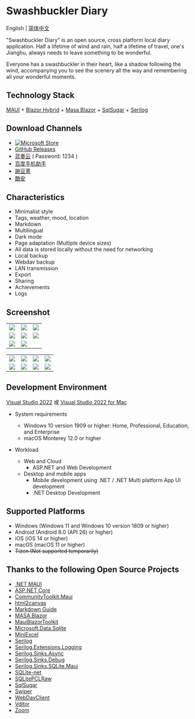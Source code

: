 # Swashbuckler Diary

English | [简体中文](./README.md)

"Swashbuckler Diary" is an open source, cross platform local diary application. Half a lifetime of wind and rain, half a lifetime of travel, one's Jianghu, always needs to leave something to be wonderful.

Everyone has a swashbuckler in their heart, like a shadow following the wind, accompanying you to see the scenery all the way and remembering all your wonderful moments.

## Technology Stack
[MAUI](https://learn.microsoft.com/en-us/dotnet/maui/) + [Blazor Hybrid](https://learn.microsoft.com/en-us/aspnet/core/blazor/hybrid/) + [Masa Blazor](https://docs.masastack.com/blazor/introduction/why-masa-blazor) + [SqlSugar](https://github.com/DotNetNext/SqlSugar) + [Serilog](https://serilog.net/)

## Download Channels
- [![Microsoft Store](https://get.microsoft.com/images/zh-CN%20dark.svg)](https://apps.microsoft.com/store/detail/9P6PBVBF466L?launch=true&mode=full)
- [GitHub Releases](https://github.com/Yu-Core/SwashbucklerDiary/releases)
- [蓝奏云](https://wwfc.lanzouj.com/b04q15i4j) ( Password: 1234 )
- [百度手机助手](https://shouji.baidu.com/detail/5000042660?source=appbaidu)
- [豌豆荚](https://www.wandoujia.com/apps/8369224)
- [酷安](https://www.coolapk.com/apk/937401)

## Characteristics
- Minimalist style
- Tags, weather, mood, location
- Markdown
- Multilingual
- Dark mode
- Page adaptation (Multiple device sizes)
- All data is stored locally without the need for networking
- Local backup
- Webdav backup
- LAN transmission
- Export
- Sharing
- Achievements
- Logs

## Screenshot

 <table>
    <tr>
        <td><img src="https://github.com/Yu-Core/SwashbucklerDiary/assets/96511239/6488c04f-16dd-41a8-adf1-0924b454aae9"/></td>
        <td><img src="https://github.com/Yu-Core/SwashbucklerDiary/assets/96511239/a34deaf0-910e-465f-9e9e-d1228d5b7e9f"/></td>
        <td><img src="https://github.com/Yu-Core/SwashbucklerDiary/assets/96511239/974548e5-9c9e-4e79-949d-91eabad3369d"/></td>
    </tr>
    <tr>
        <td><img src="https://github.com/Yu-Core/SwashbucklerDiary/assets/96511239/14135371-fb73-4174-9d28-d368c05fa010"/></td>
        <td><img src="https://github.com/Yu-Core/SwashbucklerDiary/assets/96511239/d4f36d3a-6a9e-4615-80c0-400d06affb62"/></td>
        <td><img src="https://github.com/Yu-Core/SwashbucklerDiary/assets/96511239/2b203f1c-9bec-4917-8003-8c94614494bd"/></td>
    </tr>
    <tr>
        <td><img src="https://github.com/Yu-Core/SwashbucklerDiary/assets/96511239/f7683a08-ca8c-4229-aed4-8bd3786a4063"/></td>
        <td><img src="https://github.com/Yu-Core/SwashbucklerDiary/assets/96511239/8728d595-1455-481b-883b-430957d69f81"/></td>
    </tr>
 </table>

 <table>
    <tr>
        <td><img src="https://github.com/Yu-Core/SwashbucklerDiary/assets/96511239/f91c056d-d324-4094-8a8e-821f3a98fd43"/></td>
        <td><img src="https://github.com/Yu-Core/SwashbucklerDiary/assets/96511239/45b25356-109f-4755-b899-d1ee2f1693ec"/></td>
        <td><img src="https://github.com/Yu-Core/SwashbucklerDiary/assets/96511239/0964106e-233d-42ab-bf5f-63e0a7892f53"/></td>
        <td><img src="https://github.com/Yu-Core/SwashbucklerDiary/assets/96511239/752f6ce9-0fdc-41fb-8f19-ee6e79a20ada"/></td>
    </tr>
    <tr>
        <td><img src="https://github.com/Yu-Core/SwashbucklerDiary/assets/96511239/b1c7f5da-fa9e-44ff-8700-6511e6cbfb7f"/></td>
        <td><img src="https://github.com/Yu-Core/SwashbucklerDiary/assets/96511239/cdb17d93-8ce3-43a1-b096-925ac7680aeb"/></td>
        <td><img src="https://github.com/Yu-Core/SwashbucklerDiary/assets/96511239/c8a107bf-8415-4fc5-959c-0c419cec635e"/></td>
        <td><img src="https://github.com/Yu-Core/SwashbucklerDiary/assets/96511239/7a09bbc3-fc09-4f5e-afba-1a3e4d443612"/></td>
    </tr>
 </table>

 ## Development Environment

[Visual Studio 2022](https://learn.microsoft.com/en-us/visualstudio/install/install-visual-studio?view=vs-2022) 或 [Visual Studio 2022 for Mac](https://learn.microsoft.com/en-us/visualstudio/mac/installation?view=vsmac-2022)

- System requirements

    - Windows 10 version 1909 or higher: Home, Professional, Education, and Enterprise
    - macOS Monterey 12.0 or higher

- Workload

    - Web and Cloud
        - ASP.NET and Web Development
    - Desktop and mobile apps
        - Mobile development using .NET / .NET Multi platform App UI development
        - .NET Desktop Development

## Supported Platforms
- Windows (Windows 11 and Windows 10 version 1809 or higher)
- Android (Android 8.0 (API 26) or higher)
- iOS (iOS 14 or higher)
- macOS (macOS 11 or higher)
- ~~Tizen (Not supported temporarily)~~

## Thanks to the following Open Source Projects
- [.NET MAUI](https://github.com/dotnet/maui)
- [ASP.NET Core](https://github.com/dotnet/aspnetcore)
- [CommunityToolkit.Maui](https://github.com/CommunityToolkit/Maui)
- [html2canvas](https://github.com/niklasvh/html2canvas)
- [Markdown Guide](https://github.com/mattcone/markdown-guide)
- [MASA.Blazor](https://github.com/BlazorComponent/MASA.Blazor)
- [MauiBlazorToolkit](https://github.com/Yu-Core/MauiBlazorToolkit)
- [Microsoft.Data.Sqlite](https://github.com/dotnet/efcore#microsoftdatasqlite)
- [MiniExcel](https://github.com/mini-software/MiniExcel)
- [Serilog](https://github.com/serilog/serilog)
- [Serilog.Extensions.Logging](https://github.com/serilog/serilog-extensions-logging)
- [Serilog.Sinks.Async](https://github.com/serilog/serilog-sinks-async)
- [Serilog.Sinks.Debug](https://github.com/serilog/serilog-sinks-debug)
- [Serilog.Sinks.SQLite.Maui](https://github.com/Yu-Core/Serilog-Sinks-SQLite-Maui)
- [SQLite-net](https://github.com/praeclarum/sqlite-net)
- [SQLitePCLRaw](https://github.com/ericsink/SQLitePCL.raw)
- [SqlSugar](https://github.com/DotNetNext/SqlSugar)
- [Swiper](https://github.com/nolimits4web/swiper)
- [WebDavClient](https://github.com/skazantsev/WebDavClient)
- [Vditor](https://github.com/Vanessa219/vditor)
- [Zoom](https://github.com/anitasv/zoom)
